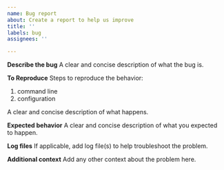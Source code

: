 ```yaml
---
name: Bug report
about: Create a report to help us improve
title: ''
labels: bug
assignees: ''

---
```


**Describe the bug**
A clear and concise description of what the bug is.

**To Reproduce**
Steps to reproduce the behavior:
1. command line
2. configuration

A clear and concise description of what happens.

**Expected behavior**
A clear and concise description of what you expected to happen.

**Log files**
If applicable, add log file(s) to help troubleshoot the problem.

**Additional context**
Add any other context about the problem here.
